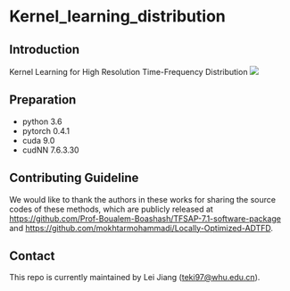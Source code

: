# Kernel_learning_distribution
## Introduction
Kernel Learning for High Resolution Time-Frequency Distribution
![](https://github.com/teki97/Kernel_learning_distribution/blob/master/Eqn1.png)
## Preparation
- python 3.6
- pytorch 0.4.1
- cuda 9.0
- cudNN 7.6.3.30
## Contributing Guideline
We would like to thank the authors in these works for sharing the source codes of these methods, which are publicly released at https://github.com/Prof-Boualem-Boashash/TFSAP-7.1-software-package and https://github.com/mokhtarmohammadi/Locally-Optimized-ADTFD.
## Contact
This repo is currently maintained by Lei Jiang (teki97@whu.edu.cn).
